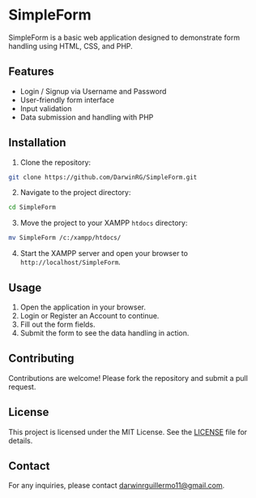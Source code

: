 # SimpleForm

SimpleForm is a basic web application designed to demonstrate form handling using HTML, CSS, and PHP.

## Features
- Login / Signup via Username and Password
- User-friendly form interface
- Input validation
- Data submission and handling with PHP

## Installation

1. Clone the repository:
  ```bash
  git clone https://github.com/DarwinRG/SimpleForm.git
  ```
2. Navigate to the project directory:
  ```bash
  cd SimpleForm
  ```
3. Move the project to your XAMPP `htdocs` directory:
  ```bash
  mv SimpleForm /c:/xampp/htdocs/
  ```
4. Start the XAMPP server and open your browser to `http://localhost/SimpleForm`.

## Usage

1. Open the application in your browser.
2. Login or Register an Account to continue.
3. Fill out the form fields.
4. Submit the form to see the data handling in action.

## Contributing

Contributions are welcome! Please fork the repository and submit a pull request.

## License

This project is licensed under the MIT License. See the [LICENSE](LICENSE) file for details.

## Contact

For any inquiries, please contact [darwinrguillermo11@gmail.com](mailto:darwinrguillermo11@gmail.com).
